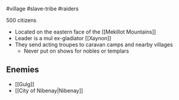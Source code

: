 #village #slave-tribe #raiders

500 citizens

- Located on the eastern face of the [[Mekillot Mountains]]
- Leader is a mul ex-gladiator [[Xaynon]]
- They send acting troupes to caravan camps and nearby villages
	- Never put on shows for nobles or templars

## Enemies
- [[Gulg]]
- [[City of Nibenay|Nibenay]]
